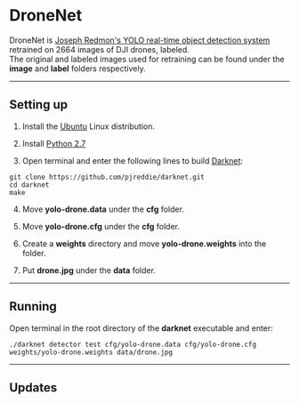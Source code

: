 # DroneNet

DroneNet is [Joseph Redmon's YOLO real-time object detection system](https://github.com/pjreddie/darknet/) retrained on 2664 images of DJI drones, labeled.</br>
The original and labeled images used for retraining can be found under the **image** and **label** folders respectively.

---

## Setting up

1. Install the [Ubuntu](https://www.ubuntu.com/) Linux distribution.

2. Install [Python 2.7](https://www.python.org/downloads/release/python-2714/)

3. Open terminal and enter the following lines to build [Darknet](https://pjreddie.com/darknet/):
```
git clone https://github.com/pjreddie/darknet.git
cd darknet
make
```

4. Move **yolo-drone.data** under the **cfg** folder.

5. Move **yolo-drone.cfg** under the **cfg** folder.

6. Create a **weights** directory and move **yolo-drone.weights** into the folder.

6. Put **drone.jpg** under the **data** folder.

---

## Running

Open terminal in the root directory of the **darknet** executable and enter:
```
./darknet detector test cfg/yolo-drone.data cfg/yolo-drone.cfg weights/yolo-drone.weights data/drone.jpg
```

---

## Updates
